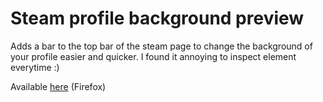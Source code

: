 # Steam profile background preview
Adds a bar to the top bar of the steam page to change the background of your profile easier and quicker.
I found it annoying to inspect element everytime :)

Available [here](https://addons.mozilla.org/nl/firefox/addon/steam-background-preview/) (Firefox)
